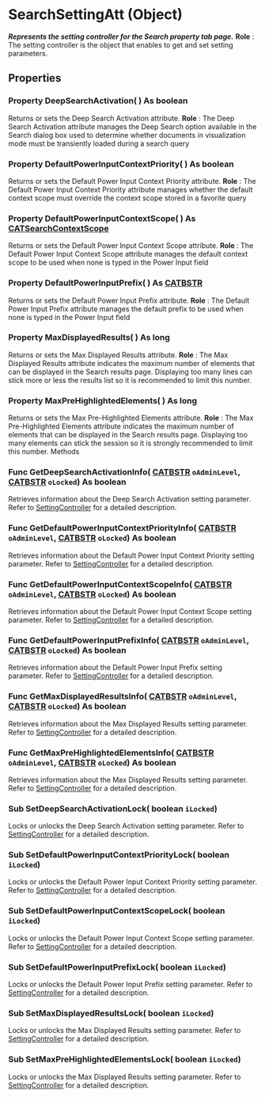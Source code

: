 # SearchSettingAtt (Object)

**_Represents the setting controller for the Search property tab page._**
**Role** : The setting controller is the object that enables to get and set setting parameters.

## Properties

### Property **DeepSearchActivation**( ) As boolean

Returns or sets the Deep Search Activation attribute.
**Role** : The Deep Search Activation attribute manages the Deep Search option available in the Search dialog box used to determine whether documents in visualization mode must be transiently loaded during a search query  
### Property **DefaultPowerInputContextPriority**( ) As boolean

Returns or sets the Default Power Input Context Priority attribute.
**Role** : The Default Power Input Context Priority attribute manages whether the default context scope must override the context scope stored in a favorite query  
### Property **DefaultPowerInputContextScope**( ) As [CATSearchContextScope](../InfInterfaces/enum_CATSearchContextScope_90973.md)

Returns or sets the Default Power Input Context Scope attribute.
**Role** : The Default Power Input Context Scope attribute manages the default context scope to be used when none is typed in the Power Input field  
### Property **DefaultPowerInputPrefix**( ) As [CATBSTR](../System/typedef_CATBSTR_8129.md)

Returns or sets the Default Power Input Prefix attribute.
**Role** : The Default Power Input Prefix attribute manages the default prefix to be used when none is typed in the Power Input field  
### Property **MaxDisplayedResults**( ) As long

Returns or sets the Max Displayed Results attribute.
**Role** : The Max Displayed Results attribute indicates the maximum number of elements that can be displayed in the Search results page. Displaying too many lines can stick more or less the results list so it is recommended to limit this number.  
### Property **MaxPreHighlightedElements**( ) As long

Returns or sets the Max Pre-Highlighted Elements attribute.
**Role** : The Max Pre-Highlighted Elements attribute indicates the maximum number of elements that can be displayed in the Search results page. Displaying too many elements can stick the session so it is strongly recommended to limit this number.  Methods

### Func **GetDeepSearchActivationInfo**( [CATBSTR](../System/typedef_CATBSTR_8129.md)  `oAdminLevel`,  [CATBSTR](../System/typedef_CATBSTR_8129.md)  `oLocked`) As boolean

Retrieves information about the Deep Search Activation setting parameter.
Refer to [SettingController](../System/interface_SettingController_63320.md) for a detailed description.  
### Func **GetDefaultPowerInputContextPriorityInfo**( [CATBSTR](../System/typedef_CATBSTR_8129.md)  `oAdminLevel`,  [CATBSTR](../System/typedef_CATBSTR_8129.md)  `oLocked`) As boolean

Retrieves information about the Default Power Input Context Priority setting parameter.
Refer to [SettingController](../System/interface_SettingController_63320.md) for a detailed description.  
### Func **GetDefaultPowerInputContextScopeInfo**( [CATBSTR](../System/typedef_CATBSTR_8129.md)  `oAdminLevel`,  [CATBSTR](../System/typedef_CATBSTR_8129.md)  `oLocked`) As boolean

Retrieves information about the Default Power Input Context Scope setting parameter.
Refer to [SettingController](../System/interface_SettingController_63320.md) for a detailed description.  
### Func **GetDefaultPowerInputPrefixInfo**( [CATBSTR](../System/typedef_CATBSTR_8129.md)  `oAdminLevel`,  [CATBSTR](../System/typedef_CATBSTR_8129.md)  `oLocked`) As boolean

Retrieves information about the Default Power Input Prefix setting parameter.
Refer to [SettingController](../System/interface_SettingController_63320.md) for a detailed description.  
### Func **GetMaxDisplayedResultsInfo**( [CATBSTR](../System/typedef_CATBSTR_8129.md)  `oAdminLevel`,  [CATBSTR](../System/typedef_CATBSTR_8129.md)  `oLocked`) As boolean

Retrieves information about the Max Displayed Results setting parameter.
Refer to [SettingController](../System/interface_SettingController_63320.md) for a detailed description.  
### Func **GetMaxPreHighlightedElementsInfo**( [CATBSTR](../System/typedef_CATBSTR_8129.md)  `oAdminLevel`,  [CATBSTR](../System/typedef_CATBSTR_8129.md)  `oLocked`) As boolean

Retrieves information about the Max Displayed Results setting parameter.
Refer to [SettingController](../System/interface_SettingController_63320.md) for a detailed description.  
### Sub **SetDeepSearchActivationLock**( boolean  `iLocked`)

Locks or unlocks the Deep Search Activation setting parameter.
Refer to [SettingController](../System/interface_SettingController_63320.md) for a detailed description.  
### Sub **SetDefaultPowerInputContextPriorityLock**( boolean  `iLocked`)

Locks or unlocks the Default Power Input Context Priority setting parameter.
Refer to [SettingController](../System/interface_SettingController_63320.md) for a detailed description.  
### Sub **SetDefaultPowerInputContextScopeLock**( boolean  `iLocked`)

Locks or unlocks the Default Power Input Context Scope setting parameter.
Refer to [SettingController](../System/interface_SettingController_63320.md) for a detailed description.  
### Sub **SetDefaultPowerInputPrefixLock**( boolean  `iLocked`)

Locks or unlocks the Default Power Input Prefix setting parameter.
Refer to [SettingController](../System/interface_SettingController_63320.md) for a detailed description.  
### Sub **SetMaxDisplayedResultsLock**( boolean  `iLocked`)

Locks or unlocks the Max Displayed Results setting parameter.
Refer to [SettingController](../System/interface_SettingController_63320.md) for a detailed description.  
### Sub **SetMaxPreHighlightedElementsLock**( boolean  `iLocked`)

Locks or unlocks the Max Displayed Results setting parameter.
Refer to [SettingController](../System/interface_SettingController_63320.md) for a detailed description.